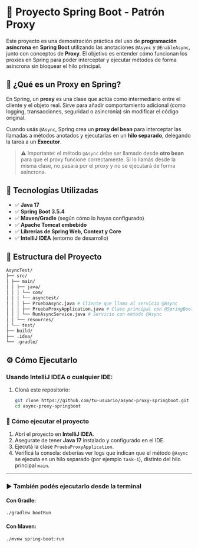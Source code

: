 # 🧪 Proyecto Spring Boot - Patrón Proxy

Este proyecto es una demostración práctica del uso de **programación asíncrona** en **Spring Boot** utilizando las anotaciones `@Async` y `@EnableAsync`, junto con conceptos de **Proxy**. El objetivo es entender cómo funcionan los proxies en Spring para poder interceptar y ejecutar métodos de forma asíncrona sin bloquear el hilo principal.

## 🧠 ¿Qué es un Proxy en Spring?

En Spring, un **proxy** es una clase que actúa como intermediario entre el cliente y el objeto real. Sirve para añadir comportamiento adicional (como logging, transacciones, seguridad o asincronía) sin modificar el código original. 

Cuando usás `@Async`, Spring crea un **proxy del bean** para interceptar las llamadas a métodos anotados y ejecutarlas en un **hilo separado**, delegando la tarea a un **Executor**.

> ⚠️ Importante: el método `@Async` debe ser llamado desde **otro bean** para que el proxy funcione correctamente. Si lo llamás desde la misma clase, no pasará por el proxy y no se ejecutará de forma asíncrona.

## 🚀 Tecnologías Utilizadas

- ✅ **Java 17**
- ✅ **Spring Boot 3.5.4**
- ✅ **Maven/Gradle** (según cómo lo hayas configurado)
- ✅ **Apache Tomcat embebido**
- ✅ **Librerías de Spring Web, Context y Core**
- ✅ **IntelliJ IDEA** (entorno de desarrollo)

## 📂 Estructura del Proyecto
```bash
AsyncTest/
├── src/
│ ├── main/
│ │ ├── java/
│ │ │ └── com/
│ │ │ └── asynctest/
│ │ │ ├── PruebaAsync.java # Cliente que llama al servicio @Async
│ │ │ ├── PruebaProxyApplication.java # Clase principal con @SpringBootApplication y @EnableAsync
│ │ │ └── RunAsyncService.java # Servicio con método @Async
│ │ └── resources/
│ └── test/
├── build/
├── .idea/
└── .gradle/
```

## ⚙️ Cómo Ejecutarlo

### Usando IntelliJ IDEA o cualquier IDE:

1. Cloná este repositorio:
   ```bash
   git clone https://github.com/tu-usuario/async-proxy-springboot.git
   cd async-proxy-springboot
### 🧪 Cómo ejecutar el proyecto

1. Abrí el proyecto en **IntelliJ IDEA**.
2. Asegurate de tener **Java 17** instalado y configurado en el IDE.
3. Ejecutá la clase `PruebaProxyApplication`.
4. Verificá la consola: deberías ver logs que indican que el método `@Async` se ejecuta en un hilo separado (por ejemplo `task-1`), distinto del hilo principal `main`.

---

### ▶️ También podés ejecutarlo desde la terminal

#### Con Gradle:
```bash
./gradlew bootRun
```
#### Con Maven:
```bash
./mvnw spring-boot:run
```
